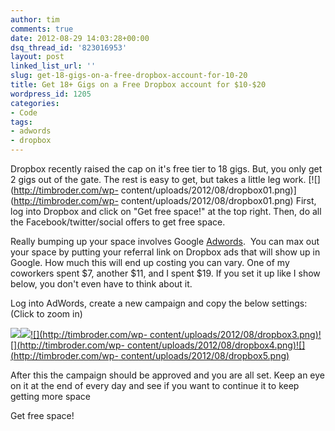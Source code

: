 ```yaml
---
author: tim
comments: true
date: 2012-08-29 14:03:28+00:00
dsq_thread_id: '823016953'
layout: post
linked_list_url: ''
slug: get-18-gigs-on-a-free-dropbox-account-for-10-20
title: Get 18+ Gigs on a Free Dropbox account for $10-$20
wordpress_id: 1205
categories:
- Code
tags:
- adwords
- dropbox
---
```


Dropbox recently raised the cap on it's free tier to 18 gigs. But, you only
get 2 gigs out of the gate. The rest is easy to get, but takes a little leg
work. [![](http://timbroder.com/wp-
content/uploads/2012/08/dropbox01.png)](http://timbroder.com/wp-
content/uploads/2012/08/dropbox01.png) First, log into Dropbox and click on
"Get free space!" at the top right. Then, do all the Facebook/twitter/social
offers to get free space.

Really bumping up your space involves Google
[Adwords](https://adwords.google.com).  You can max out your space by putting
your referral link on Dropbox ads that will show up in Google. How much this
will end up costing you can vary. One of my coworkers spent $7, another $11,
and I spent $19. If you set it up like I show below, you don't even have to
think about it.

Log into AdWords, create a new campaign and copy the below settings: (Click to
zoom in)

[![](http://timbroder.com/wp-content/uploads/2012/08/dropbox1.png)](http://timbroder.com/wp-content/uploads/2012/08/dropbox1.png)[![](http://timbroder.com/wp-content/uploads/2012/08/dropbox2.png)](http://timbroder.com/wp-content/uploads/2012/08/dropbox2.png)[![](http://timbroder.com/wp-
content/uploads/2012/08/dropbox3.png)](http://timbroder.com/wp-content/uploads/2012/08/dropbox3.png)[![](http://timbroder.com/wp-
content/uploads/2012/08/dropbox4.png)](http://timbroder.com/wp-content/uploads/2012/08/dropbox4.png)[![](http://timbroder.com/wp-
content/uploads/2012/08/dropbox5.png)](http://timbroder.com/wp-content/uploads/2012/08/dropbox5.png)

After this the campaign should be approved and you are all set. Keep an eye on
it at the end of every day and see if you want to continue it to keep getting
more space

Get free space!